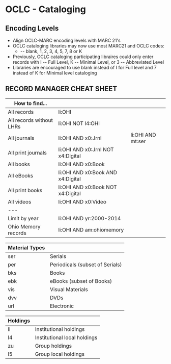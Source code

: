 OCLC - Cataloging
================================

## Encoding Levels
* Align OCLC-MARC encoding levels with MARC 21's
* OCLC cataloging libraries may now use most MARC21 and OCLC codes:
  * -- blank, 1, 2, 3, 4, 5, 7, 8 or K
* Previously, OCLC cataloging participating libraires could only enter records with I -- Full Level, K -- Minimal Level, or 3 -- Abbreviated Level
* Libraries are encouraged to use blank instead of I for Full level and 7 instead of K for Minimal level cataloging

## RECORD MANAGER CHEAT SHEET


| How to find...           |                                   |                   | 
|--------------------------|-----------------------------------|-------------------|
| All records              | li:OHI                            |                   |
| All records without LHRs | li:OHI NOT l4:OHI                 |                   |
| All journals             | li:OHI AND x0:Jrnl                | li:OHI AND mt:ser |
| All print journals       | li:OHI AND x0:Jrnl NOT x4:Digital |                   |
| All books                | li:OHI AND x0:Book                |                   |
| All eBooks               | li:OHI AND x0:Book AND x4:Digital |                   |
| All print books          | li:OHI AND x0:Book NOT x4:Digital |                   |
| All videos               | li:OHI AND x0:Video               |                   |
| ---                      |                                   |                   |
| Limit by year            | li:OHI AND yr:2000-2014           |                   |
| Ohio Memory records      | li:OHI AND am:ohiomemory          |                   |

| Material Types |                                 |
|----------------|---------------------------------|
| ser            | Serials                         |
| per            | Periodicals (subset of Serials) |
| bks            | Books                           |
| ebk            | eBooks (subset of Books)        |
| vis            | Visual Materials                |
| dvv            | DVDs                            |
| url            | Electronic                      |

| Holdings |                              |
|----------|------------------------------|
| li       | Institutional holdings       |
| l4       | Institutional local holdings |
| zu       | Group holdings               |
| l5       | Group local holdings         |
